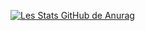[![Les Stats GitHub de Anurag](https://github-readme-stats.vercel.app/api?username=damien-d13&show_icons=true&theme=dracula)](https://github.com/anuraghazra/github-readme-stats)


